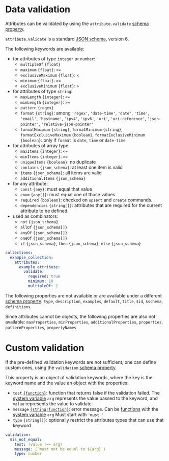 # Data validation

Attributes can be validated by using the `attribute.validate`
[schema property](schema.md).

`attribute.validate` is a standard [JSON schema](http://json-schema.org/),
version 6.

The following keywords are available:
  - for attributes of type `integer` or `number`:
    - `multipleOf` `{float}`
    - `maximum` `{float}`: `<=`
    - `exclusiveMaximum` `{float}`: `<`
    - `minimum` `{float}`: `>=`
    - `exclusiveMinimum` `{float}`: `>`
  - for attributes of type `string`:
    - `maxLength` `{integer}`: `<=`
    - `minLength` `{integer}`: `>=`
    - `pattern` `{regex}`
    - `format` `{string}`: among `'regex'`, `'date-time'`, `'date'`,
      `'time'`, `'email'`, `'hostname'`, `'ipv4'`, `'ipv6'`, `'uri'`,
      `'uri-reference'`, `'json-pointer'`, `'relative-json-pointer'`
    - `formatMaximum` `{string}`, `formatMinimum` `{string}`,
      `formatExclusiveMaximum` `{boolean}`,
      `formatExclusiveMinimum` `{boolean}`: only if `format` is `date`, `time`
      or `date-time`.
  - for attributes of array type:
    - `maxItems` `{integer}`: `<=`
    - `minItems` `{integer}`: `>=`
    - `uniqueItems` `{boolean}`: no duplicate
    - `contains` `{json_schema}`: at least one item is valid
    - `items` `{json_schema}`: all items are valid
    - `additionalItems` `{json_schema}`
  - for any attribute:
    - `const` `{any}`: must equal that value
    - `enum` `{any[]}`: must equal one of those values
    - `required` `{boolean}`: checked on `upsert` and `create` commands.
    - `dependencies` `{string[]}`: attributes that are required
      for the current attribute to be defined.
  - used as combinators:
    - `not` `{json_schema}`
    - `allOf` `{json_schema[]}`
    - `anyOf` `{json_schema[]}`
    - `oneOf` `{json_schema[]}`
    - `if` `{json_schema}`, `then` `{json_schema}`, `else` `{json_schema}`

```yml
collections:
  example_collection:
    attributes:
      example_attribute:
        validate:
          required: true
          minimum: 10
          multipleOf: 2
```

The following properties are not available or are available under a different
[schema property](schema.md): `type`, `description`, `examples`, `default`,
`title`, `$id`, `$schema`, `definitions`.

Since attributes cannot be objects, the following properties are also
not available: `maxProperties`, `minProperties`, `additionalProperties`,
`properties`, `patternProperties`, `propertyNames`

# Custom validation

If the pre-defined validation keywords are not sufficient, one can define
custom ones, using the `validation` [schema property](schema.md).

This property is an object of validation keywords, where the key is the
keyword name and the value an object with the properties:
  - `test` [`{function}`](functions.md): function that returns false
    if the validation failed.
    The [system variable](functions.md#variables)
    `arg` represents the value passed to the keyword, and `value` represents the
    value to validate.
  - `message` [`{string|function}`](functions.md): error message.
    Can be [functions](functions.md) with the
    [system variable](functions.md#variables) `arg`
    Must start with `'must '`
  - `type` `{string[]}`: optionally restrict the attributes types that can
    use that keyword

```yml
validation:
  $is_not_equal:
    test: (value !== arg)
    message: (`must not be equal to ${arg}`)
    type: number
```
